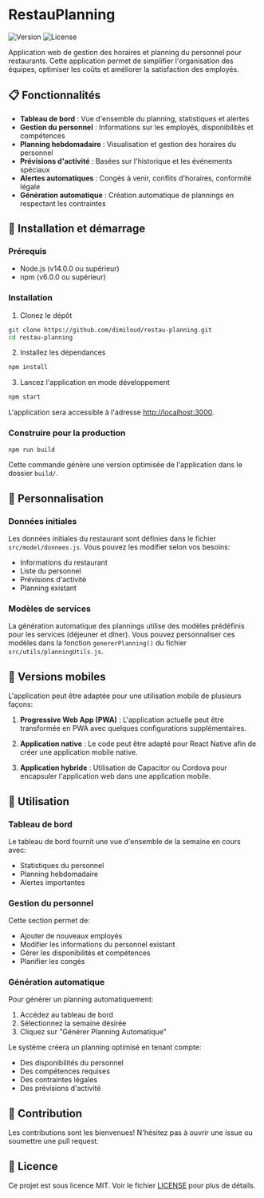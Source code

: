 # RestauPlanning

![Version](https://img.shields.io/badge/version-1.0.0-blue.svg)
![License](https://img.shields.io/badge/license-MIT-green.svg)

Application web de gestion des horaires et planning du personnel pour restaurants. Cette application permet de simplifier l'organisation des équipes, optimiser les coûts et améliorer la satisfaction des employés.

## 📋 Fonctionnalités

- **Tableau de bord** : Vue d'ensemble du planning, statistiques et alertes
- **Gestion du personnel** : Informations sur les employés, disponibilités et compétences
- **Planning hebdomadaire** : Visualisation et gestion des horaires du personnel
- **Prévisions d'activité** : Basées sur l'historique et les événements spéciaux
- **Alertes automatiques** : Congés à venir, conflits d'horaires, conformité légale
- **Génération automatique** : Création automatique de plannings en respectant les contraintes

## 🚀 Installation et démarrage

### Prérequis

- Node.js (v14.0.0 ou supérieur)
- npm (v6.0.0 ou supérieur)

### Installation

1. Clonez le dépôt
```bash
git clone https://github.com/dimiloud/restau-planning.git
cd restau-planning
```

2. Installez les dépendances
```bash
npm install
```

3. Lancez l'application en mode développement
```bash
npm start
```

L'application sera accessible à l'adresse [http://localhost:3000](http://localhost:3000).

### Construire pour la production

```bash
npm run build
```

Cette commande génère une version optimisée de l'application dans le dossier `build/`.

## 🔧 Personnalisation

### Données initiales

Les données initiales du restaurant sont définies dans le fichier `src/model/donnees.js`. Vous pouvez les modifier selon vos besoins:

- Informations du restaurant
- Liste du personnel
- Prévisions d'activité
- Planning existant

### Modèles de services

La génération automatique des plannings utilise des modèles prédéfinis pour les services (déjeuner et dîner). Vous pouvez personnaliser ces modèles dans la fonction `genererPlanning()` du fichier `src/utils/planningUtils.js`.

## 📱 Versions mobiles

L'application peut être adaptée pour une utilisation mobile de plusieurs façons:

1. **Progressive Web App (PWA)** : L'application actuelle peut être transformée en PWA avec quelques configurations supplémentaires.

2. **Application native** : Le code peut être adapté pour React Native afin de créer une application mobile native.

3. **Application hybride** : Utilisation de Capacitor ou Cordova pour encapsuler l'application web dans une application mobile.

## 📖 Utilisation

### Tableau de bord

Le tableau de bord fournit une vue d'ensemble de la semaine en cours avec:
- Statistiques du personnel
- Planning hebdomadaire
- Alertes importantes

### Gestion du personnel

Cette section permet de:
- Ajouter de nouveaux employés
- Modifier les informations du personnel existant
- Gérer les disponibilités et compétences
- Planifier les congés

### Génération automatique

Pour générer un planning automatiquement:
1. Accédez au tableau de bord
2. Sélectionnez la semaine désirée
3. Cliquez sur "Générer Planning Automatique"

Le système créera un planning optimisé en tenant compte:
- Des disponibilités du personnel
- Des compétences requises
- Des contraintes légales
- Des prévisions d'activité

## 🤝 Contribution

Les contributions sont les bienvenues! N'hésitez pas à ouvrir une issue ou soumettre une pull request.

## 📄 Licence

Ce projet est sous licence MIT. Voir le fichier [LICENSE](LICENSE) pour plus de détails.
